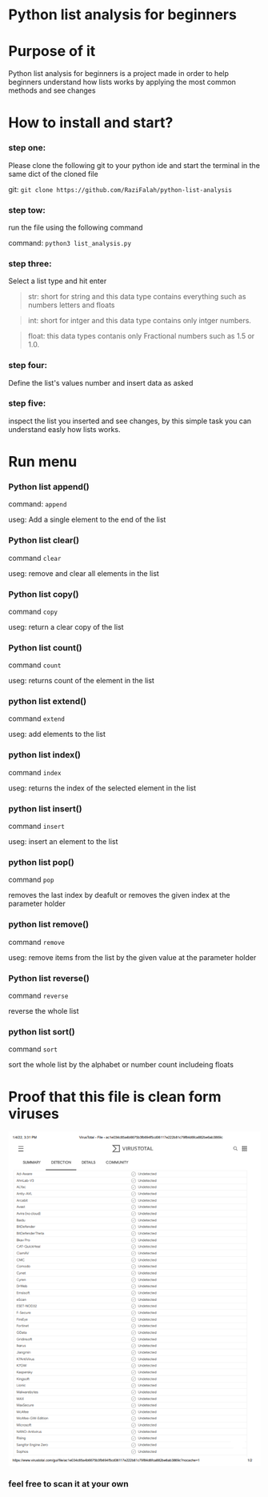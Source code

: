 # Python list analysis for beginners

<h1>Purpose of it</h1>
<p>Python list analysis for beginners is a project made in order to help beginners understand how lists works by applying the most common methods and see changes</p>

<h1>How to install and start?</h1>

### step one:

Please clone the following git   to your python ide and start the terminal in the same dict of the cloned file

git: `git clone https://github.com/RaziFalah/python-list-analysis`

### step tow:
run the file using the following command

command: `python3 list_analysis.py`

### step three:
Select a list type and hit enter
>str: short for string and this data type contains everything such as numbers letters and floats

>int: short for intger and this data type contains only intger numbers.

>float: this data types contanis only Fractional numbers such as 1.5 or 1.0.

### step four:
Define the list's values number and insert data as asked

### step five:
inspect the list you inserted and see changes, by this simple task you can understand easly how lists works.

<h1>Run menu</h1>

### Python list append()
command: `append`

useg: Add a single element to the end of the list

### Python list clear()
command `clear`

useg: remove and clear all elements in the list

### Python list copy()
command `copy`

useg: return a clear copy of the list

### Python list count()
command `count`

useg: returns count of the element in the list

### python list extend()
command `extend`

useg: add elements to the list

### python list index()
command `index`

useg: returns the index of the selected element in the list

### python list insert()
command `insert`

useg: insert an element to the list

### python list pop()
command `pop`

removes the last index by deafult or removes the given index at the parameter holder

### python list remove()
command `remove`

useg: remove items from the list by the given value at the parameter holder

### Python list reverse()
command `reverse`

reverse the whole list

### python list sort()
command `sort`

sort the whole list by the alphabet or number count includeing floats

<h1>Proof that this file is clean form viruses</h1>

![alt text](https://raw.githubusercontent.com/RaziFalah/python-list-analysis/main/clean-and-safe.proof.png)

### feel free to scan it at your own
